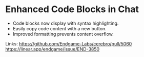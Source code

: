 # Enhanced Code Blocks in Chat

- Code blocks now display with syntax highlighting.
- Easily copy code content with a new button.
- Improved formatting prevents content overflow.

Links:
https://github.com/Endgame-Labs/cerebro/pull/5060
https://linear.app/endgame/issue/END-3850
